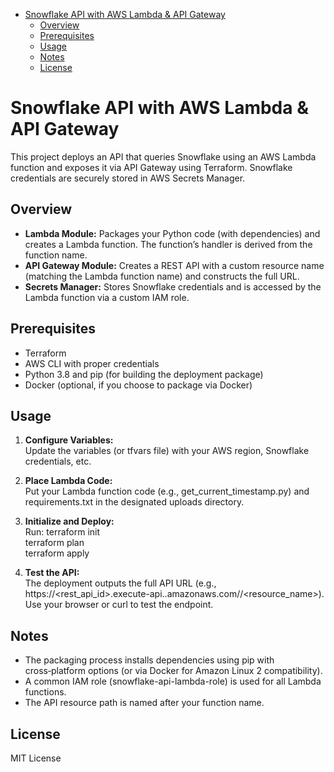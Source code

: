 - [Snowflake API with AWS Lambda \& API Gateway](#snowflake-api-with-aws-lambda--api-gateway)
  - [Overview](#overview)
  - [Prerequisites](#prerequisites)
  - [Usage](#usage)
  - [Notes](#notes)
  - [License](#license)

# Snowflake API with AWS Lambda & API Gateway

This project deploys an API that queries Snowflake using an AWS Lambda function and exposes it via API Gateway using Terraform. Snowflake credentials are securely stored in AWS Secrets Manager.

## Overview

- **Lambda Module:** Packages your Python code (with dependencies) and creates a Lambda function. The function’s handler is derived from the function name.
- **API Gateway Module:** Creates a REST API with a custom resource name (matching the Lambda function name) and constructs the full URL.
- **Secrets Manager:** Stores Snowflake credentials and is accessed by the Lambda function via a custom IAM role.

## Prerequisites

- Terraform
- AWS CLI with proper credentials
- Python 3.8 and pip (for building the deployment package)
- Docker (optional, if you choose to package via Docker)

## Usage

1. **Configure Variables:**  
   Update the variables (or tfvars file) with your AWS region, Snowflake credentials, etc.

2. **Place Lambda Code:**  
   Put your Lambda function code (e.g., get_current_timestamp.py) and requirements.txt in the designated uploads directory.

3. **Initialize and Deploy:**  
   Run:
   terraform init  
   terraform plan  
   terraform apply

4. **Test the API:**  
   The deployment outputs the full API URL (e.g., https://<rest_api_id>.execute-api.<region>.amazonaws.com/<stage>/<resource_name>). Use your browser or curl to test the endpoint.

## Notes

- The packaging process installs dependencies using pip with cross‑platform options (or via Docker for Amazon Linux 2 compatibility).
- A common IAM role (snowflake-api-lambda-role) is used for all Lambda functions.
- The API resource path is named after your function name.

## License

MIT License

